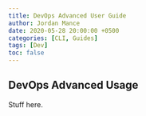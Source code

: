 ```yaml
---
title: DevOps Advanced User Guide
author: Jordan Mance
date: 2020-05-28 20:00:00 +0500
categories: [CLI, Guides]
tags: [Dev]
toc: false
---
```


## DevOps Advanced Usage

Stuff here.